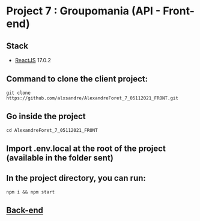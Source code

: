 # Project 7 : Groupomania (API - Front-end)

## Stack
- [ReactJS](https://reactjs.org/) 17.0.2

## Command to clone the client project:
```shell
git clone https://github.com/alxsandre/AlexandreForet_7_05112021_FRONT.git
```

## Go inside the project
```shell
cd AlexandreForet_7_05112021_FRONT
```

## Import .env.local at the root of the project (available in the folder sent)

## In the project directory, you can run:
```shell
npm i && npm start
```

## [Back-end](https://github.com/alxsandre/AlexandreForet_7_08102021_BACK)
